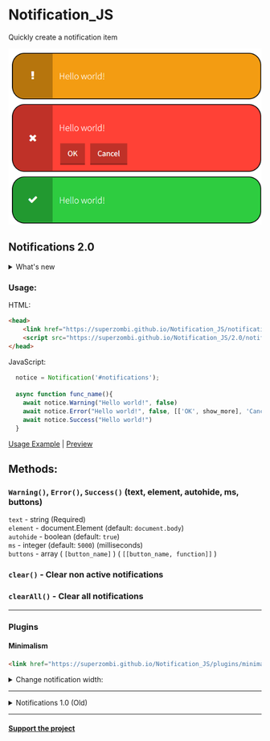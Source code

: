 # Notification_JS
Quickly create a notification item

<img src="imgs/main.png" height="350px">

## Notifications 2.0

<details>
	<summary>What's new</summary>
	
* Get rid of jQuery
* Rewritten architecture for OOP
* Reduced file size and increased work speed
	
</details>

### Usage:

HTML:
```html
<head>
	<link href="https://superzombi.github.io/Notification_JS/notifications.css" rel="stylesheet">
	<script src="https://superzombi.github.io/Notification_JS/2.0/notifications.js"></script>
</head>
```

JavaScript:
```javascript
  notice = Notification('#notifications');
  
  async function func_name(){
	await notice.Warning("Hello world!", false)
	await notice.Error("Hello world!", false, [['OK', show_more], 'Cancel'])
	await notice.Success("Hello world!")
  }
```
<a href="/2.0/example.html">Usage Example</a> | 
<a href="https://superzombi.github.io/Notification_JS/2.0/example.html">Preview</a>
## Methods:

### ```Warning()```, ```Error()```, ```Success()``` (text, element, autohide, ms, buttons)
  <code>text</code> - string (Required) </br>
  <code>element</code> - document.Element (default: <code>document.body</code>) </br>
  <code>autohide</code> - boolean (default: <code>true</code>) </br>
  <code>ms</code> - integer (default: <code>5000</code>) (milliseconds) </br>
  <code>buttons</code> - array ( <code>[button_name]</code> )   ( <code>[[button_name, function]]</code> )
  
### ```clear()``` - Clear non active notifications

### ```clearAll()``` - Clear all notifications
  
  
<hr>

### Plugins

#### Minimalism
```html
<link href="https://superzombi.github.io/Notification_JS/plugins/minimalism.css" rel="stylesheet">
```


<details>
	<summary>Change notification width:</summary>
	
```css
.Message{
	width: 300px;
}
```

</details>


<hr>

<details>
	<summary>Notifications 1.0 (Old)</summary>
	
### Usage:

HTML:
```html
<head>
	<script src='https://cdnjs.cloudflare.com/ajax/libs/jquery/2.1.3/jquery.min.js'></script>
	<script src="notifications.js"></script>
	<link rel="stylesheet" type="text/css" href="notifications.css">
</head>
```

<details>
	<summary>CDN:</summary>
	
```html
<link href="https://superzombi.github.io/Notification_JS/notifications.css" rel="stylesheet">
<script src="https://superzombi.github.io/Notification_JS/notifications.js"></script>
```
</details>

<hr>
</br>


JavaScript:
```javascript
  //Set parent element for notifications
  notifications_element = document.getElementById('notifications')
  
  async function func_name(){
    await Warning("Hello world!", false)
    await Error("Hello world!", false, [['OK', show_more], 'Cancel'])
    await Success("Hello world!")
  }
```
</details>


<hr>

#### <a href="https://www.donationalerts.com/r/super_zombi">Support the project</a>

